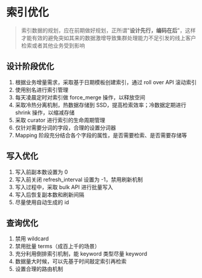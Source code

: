 # 索引优化

> 索引数据的规划，应在前期做好规划，正所谓"**设计先行，编码在后**"，这样才能有效的避免突如其来的数据激增导致集群处理能力不足引发的线上客户检索或者其他业务受到影响

## 设计阶段优化

1. 根据业务增量需求，采取基于日期模板创建索引，通过 roll over API 滚动索引
2. 使用别名进行索引管理
3. 每天凌晨定时对索引做 force_merge 操作，以释放空间
4. 采取冷热分离机制，热数据存储到 SSD，提高检索效率；冷数据定期进行 shrink 操作，以缩减存储
5. 采取 curator 进行索引的生命周期管理
6. 仅针对需要分词的字段，合理的设置分词器
7. Mapping 阶段充分结合各个字段的属性，是否需要检索、是否需要存储等

## 写入优化

1. 写入前副本数设置为 0
2. 写入前关闭 refresh_interval 设置为 -1，禁用刷新机制
3. 写入过程中，采取 bulk API 进行批量写入
4. 写入后恢复副本数和刷新间隔
5. 尽量使用自动生成的 id

## 查询优化

1. 禁用 wildcard
2. 禁用批量 terms（成百上千的场景）
3. 充分利用倒排索引机制，能 keyword 类型尽量 keyword
4. 数据量大时候，可以先基于时间敲定索引再检索
5. 设置合理的路由机制